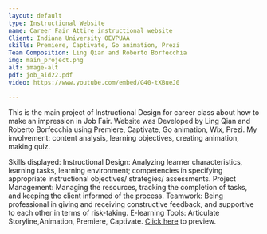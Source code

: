 ```yaml
---
layout: default
type: Instructional Website
name: Career Fair Attire instructional website
Client: Indiana University OEVPUAA
skills: Premiere, Captivate, Go animation, Prezi
Team Composition: Ling Qian and Roberto Borfecchia
img: main_project.png
alt: image-alt
pdf: job_aid22.pdf
video: https://www.youtube.com/embed/G40-tXBueJ0

---
```

This is the main project of Instructional Design for career class about how to make an impression in Job Fair. Website was Developed by Ling Qian and Roberto Borfecchia using Premiere, Captivate, Go animation, Wix, Prezi. 
My involvement: content analysis, learning objectives, creating animation, making quiz.

Skills displayed: 
Instructional Design: Analyzing learner characteristics, learning tasks, learning environment; competencies in specifying appropriate instructional objectives/ strategies/ assessments.
Project Management: Managing the resources, tracking the completion of tasks, and keeping the client informed of the process.
Teamwork: Being professional in giving and receiving constructive feedback, and supportive to each other in terms of risk-taking.
E-learning Tools:  Articulate Storyline,Animation, Premiere, Captivate.
<a href="https://roborf.wixsite.com/career" target="_blank">Click here</a> to preview.

